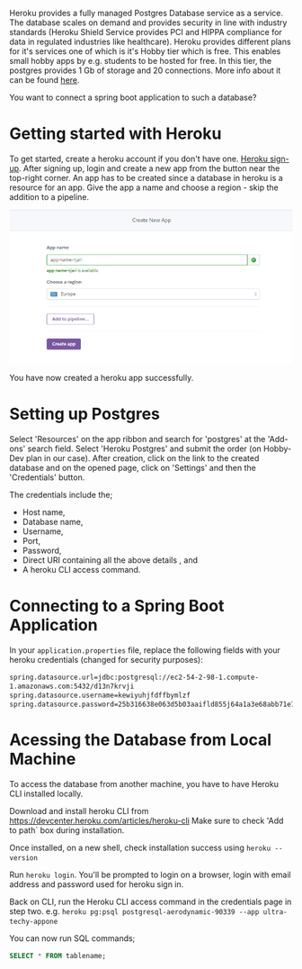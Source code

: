 Heroku provides a fully managed Postgres Database service as a service. The database scales on demand and provides security in line with industry standards (Heroku Shield Service
provides PCI and HIPPA compliance for data in regulated industries like healthcare).
Heroku provides different plans for it's services one of which is it's Hobby tier which is free. This enables small hobby apps by e.g. students to be hosted for free.
In this tier, the postgres provides 1 Gb of storage and 20 connections. More info about it can be found [here](https://www.heroku.com/postgres).

You want to connect a spring boot application to such a database?

# Getting started with Heroku
To get  started, create a heroku account if you don't have one. [Heroku sign-up](https://signup.heroku.com/login).
After signing up, login and create a new app from the button near the top-right corner. An app has to be created since a database in heroku is a
resource for an app. Give the app a name and choose a region - skip the addition to a pipeline.

![Create App](/content/post/spring-heroku-postgres/heroku-create-app.png)

You have now created a heroku app successfully.

# Setting up Postgres
Select 'Resources' on the app ribbon and search for 'postgres' at the 'Add-ons' search field. Select 'Heroku Postgres' and
submit the order (on Hobby-Dev plan in our case). After creation, click on the
link to the created database and on the opened page, click on 'Settings' and then the 'Credentials' button.

The credentials include the;
- Host name,
- Database name,
- Username,
- Port,
- Password,
- Direct URI containing all the above details , and
- A heroku CLI access command.

# Connecting to a Spring Boot Application
In your `application.properties` file, replace the following fields with your heroku credentials (changed for security purposes):

```properties
spring.datasource.url=jdbc:postgresql://ec2-54-2-98-1.compute-1.amazonaws.com:5432/d13n7krvji
spring.datasource.username=kewiyuhjfdffbymlzf
spring.datasource.password=25b316638e063d5b03aaifld855j64a1a3e68abb71e71f64f56999ba13680d
```

# Acessing the Database from Local Machine
To access the database from another machine, you have to have Heroku CLI installed locally.

Download and install heroku CLI from https://devcenter.heroku.com/articles/heroku-cli
Make sure to check 'Add to path` box during installation.

Once installed, on a new shell, check installation success using `heroku --version`

Run `heroku login`. You'll be prompted to login on a browser, login with email address and
password used for heroku sign in.

Back on CLI, run the Heroku CLI access command in the credentials page in step two. e.g. `heroku pg:psql postgresql-aerodynamic-90339 --app ultra-techy-appone`

You can now run SQL commands;
```sql
SELECT * FROM tablename;
```

